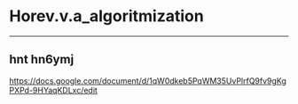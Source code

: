 # Horev.v.a_algoritmization
____
## hnt hn6ymj
https://docs.google.com/document/d/1qW0dkeb5PqWM35UvPlrfQ9fv9gKgPXPd-9HYaqKDLxc/edit 
